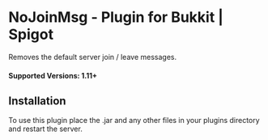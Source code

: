 # NoJoinMsg - Plugin for Bukkit | Spigot

Removes the default server join / leave messages.

#### Supported Versions: 1.11+

## Installation

To use this plugin place the .jar and any other files in your plugins directory and restart the server.
